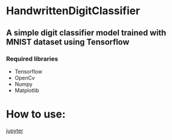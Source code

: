 # HandwrittenDigitClassifier
## A simple digit classifier model trained with MNIST dataset using Tensorflow 
### Required libraries
* Tensorflow
* OpenCv
* Numpy
* Matplotlib

# How to use:
[jupyter](jupyter.org)
